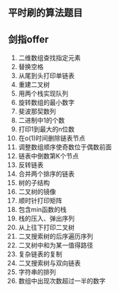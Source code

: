 ## 平时刷的算法题目

## 剑指offer

1. 二维数组查找指定元素
2. 替换空格
3. 从尾到头打印单链表
4. 重建二叉树
5. 用两个栈实现队列
6. 旋转数组的最小数字
7. 斐波那契数列
8. 二进制中1的个数
9. 打印1到最大的n位数
10. 在o(1)时间删除链表节点
11. 调整数组顺序使奇数位于偶数前面
12. 链表中倒数第K个节点
13. 反转链表
14. 合并两个排序的链表
15. 树的子结构
16. 二叉树的镜像
17. 顺时针打印矩阵
18. 包含min函数的栈
19. 栈的压入、弹出序列
20. 从上往下打印二叉树
21. 二叉搜索树的后序遍历序列
22. 二叉树中和为某一值得路径
23. 复杂链表的复制
24. 二叉搜索树与双向链表
25. 字符串的排列
26. 数组中出现次数超过一半的数字

